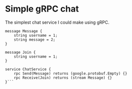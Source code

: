 # Simple gRPC chat

The simplest chat service I could make using gRPC.

```proto3
message Message {
    string username = 1;
    string message = 2;
}

message Join {
    string username = 1;
}

service ChatService {
    rpc Send(Message) returns (google.protobuf.Empty) {}
    rpc Receive(Join) returns (stream Message) {}
}```
